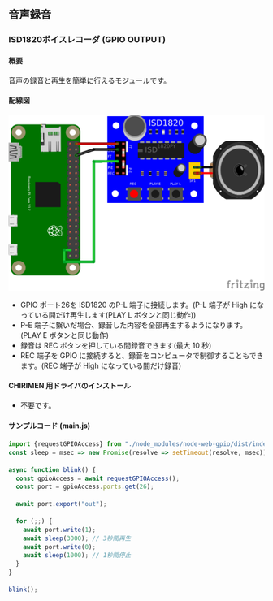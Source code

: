 ## 音声録音

### ISD1820ボイスレコーダ (GPIO OUTPUT)

#### 概要

音声の録音と再生を簡単に行えるモジュールです。

#### 配線図

![配線図](./ISD1820.png "schematic")

* GPIO ポート26を ISD1820 のP-L 端子に接続します。(P-L 端子が High になっている間だけ再生します(PLAY L ボタンと同じ動作))
* P-E 端子に繋いだ場合、録音した内容を全部再生するようになります。(PLAY E ボタンと同じ動作)
* 録音は REC ボタンを押している間録音できます(最大 10 秒)
* REC 端子を GPIO に接続すると、録音をコンピュータで制御することもできます。(REC 端子が High になっている間だけ録音)

#### CHIRIMEN 用ドライバのインストール

- 不要です。

#### サンプルコード (main.js)

```javascript
import {requestGPIOAccess} from "./node_modules/node-web-gpio/dist/index.js";
const sleep = msec => new Promise(resolve => setTimeout(resolve, msec));

async function blink() {
  const gpioAccess = await requestGPIOAccess();
  const port = gpioAccess.ports.get(26);

  await port.export("out");

  for (;;) {
    await port.write(1);
    await sleep(3000); // 3秒間再生
    await port.write(0);
    await sleep(1000); // 1秒間停止
  }
}

blink();
```
